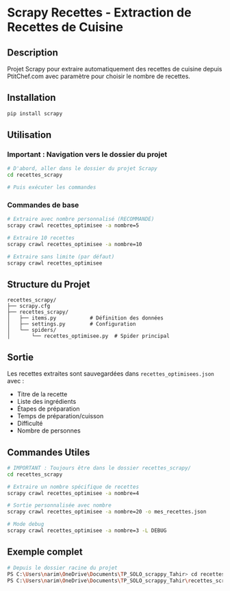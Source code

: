 # Scrapy Recettes - Extraction de Recettes de Cuisine

## Description
Projet Scrapy pour extraire automatiquement des recettes de cuisine depuis PtitChef.com avec paramètre pour choisir le nombre de recettes.

## Installation
```bash
pip install scrapy
```

## Utilisation

### Important : Navigation vers le dossier du projet
```bash
# D'abord, aller dans le dossier du projet Scrapy
cd recettes_scrapy

# Puis exécuter les commandes
```

### Commandes de base
```bash
# Extraire avec nombre personnalisé (RECOMMANDÉ)
scrapy crawl recettes_optimisee -a nombre=5

# Extraire 10 recettes
scrapy crawl recettes_optimisee -a nombre=10

# Extraire sans limite (par défaut)
scrapy crawl recettes_optimisee
```

## Structure du Projet
```
recettes_scrapy/
├── scrapy.cfg
├── recettes_scrapy/
│   ├── items.py           # Définition des données
│   ├── settings.py        # Configuration
│   └── spiders/
│       └── recettes_optimisee.py  # Spider principal
```

## Sortie
Les recettes extraites sont sauvegardées dans `recettes_optimisees.json` avec :
- Titre de la recette
- Liste des ingrédients
- Étapes de préparation
- Temps de préparation/cuisson
- Difficulté
- Nombre de personnes

## Commandes Utiles
```bash
# IMPORTANT : Toujours être dans le dossier recettes_scrapy/
cd recettes_scrapy

# Extraire un nombre spécifique de recettes
scrapy crawl recettes_optimisee -a nombre=4

# Sortie personnalisée avec nombre
scrapy crawl recettes_optimisee -a nombre=20 -o mes_recettes.json

# Mode debug
scrapy crawl recettes_optimisee -a nombre=3 -L DEBUG
```

## Exemple complet
```bash
# Depuis le dossier racine du projet
PS C:\Users\narim\OneDrive\Documents\TP_SOLO_scrappy_Tahir> cd recettes_scrapy
PS C:\Users\narim\OneDrive\Documents\TP_SOLO_scrappy_Tahir\recettes_scrapy> scrapy crawl recettes_optimisee -a nombre=4
